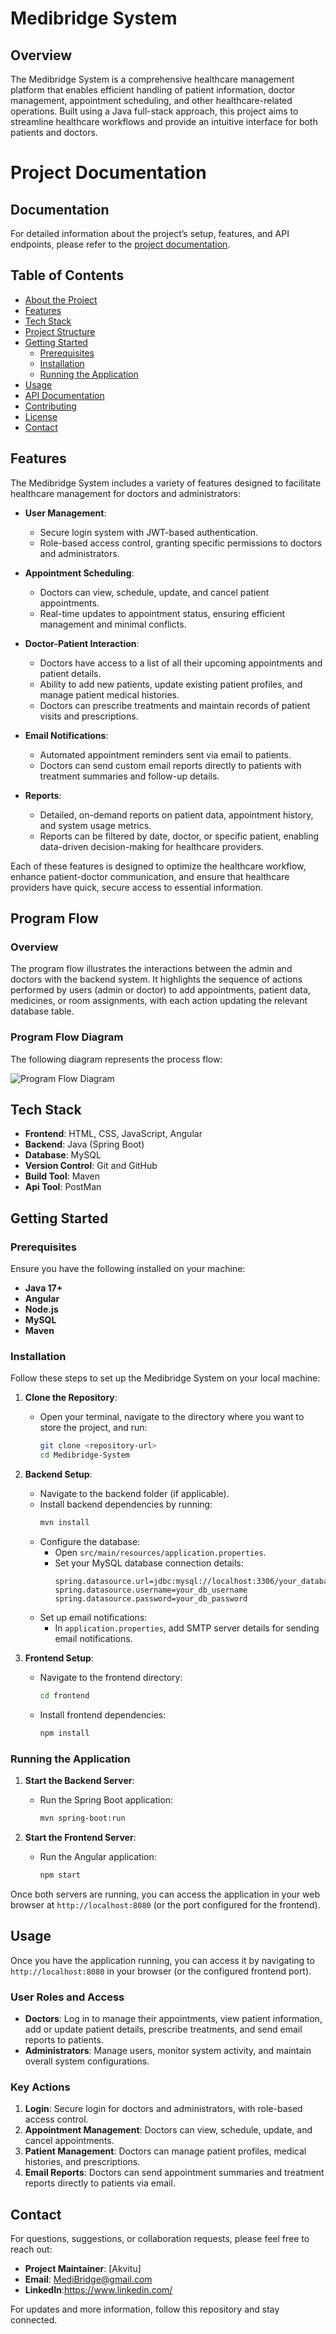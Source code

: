 # Medibridge System

## Overview
The Medibridge System is a comprehensive healthcare management platform that enables efficient handling of patient information, doctor management, appointment scheduling, and other healthcare-related operations. Built using a Java full-stack approach, this project aims to streamline healthcare workflows and provide an intuitive interface for both patients and doctors.
# Project Documentation

## Documentation
For detailed information about the project’s setup, features, and API endpoints, please refer to the [project documentation](https://docs.google.com/document/d/1dHZFr-Buf2F2hmwCWJo06lWuimryvmoYdwHOpJtj1C4/edit?tab=t.0).


## Table of Contents

- [About the Project](#about-the-project)
- [Features](#features)
- [Tech Stack](#tech-stack)
- [Project Structure](#project-structure)
- [Getting Started](#getting-started)
  - [Prerequisites](#prerequisites)
  - [Installation](#installation)
  - [Running the Application](#running-the-application)
- [Usage](#usage)
- [API Documentation](#api-documentation)
- [Contributing](#contributing)
- [License](#license)
- [Contact](#contact)

## Features

The Medibridge System includes a variety of features designed to facilitate healthcare management for doctors and administrators:

- **User Management**:
  - Secure login system with JWT-based authentication.
  - Role-based access control, granting specific permissions to doctors and administrators.

- **Appointment Scheduling**:
  - Doctors can view, schedule, update, and cancel patient appointments.
  - Real-time updates to appointment status, ensuring efficient management and minimal conflicts.

- **Doctor-Patient Interaction**:
  - Doctors have access to a list of all their upcoming appointments and patient details.
  - Ability to add new patients, update existing patient profiles, and manage patient medical histories.
  - Doctors can prescribe treatments and maintain records of patient visits and prescriptions.

- **Email Notifications**:
  - Automated appointment reminders sent via email to patients.
  - Doctors can send custom email reports directly to patients with treatment summaries and follow-up details.

- **Reports**:
  - Detailed, on-demand reports on patient data, appointment history, and system usage metrics.
  - Reports can be filtered by date, doctor, or specific patient, enabling data-driven decision-making for healthcare providers.

Each of these features is designed to optimize the healthcare workflow, enhance patient-doctor communication, and ensure that healthcare providers have quick, secure access to essential information.

## Program Flow

### Overview
The program flow illustrates the interactions between the admin and doctors with the backend system. It highlights the sequence of actions performed by users (admin or doctor) to add appointments, patient data, medicines, or room assignments, with each action updating the relevant database table.

### Program Flow Diagram
The following diagram represents the process flow:

![Program Flow Diagram](https://github.com/Ramatulasi-Vagicharla/MediBridge-System/blob/707c47557c78dc6fee5a15392fb23e172271a2eb/flow%20chart.png)


## Tech Stack
- **Frontend**: HTML, CSS, JavaScript, Angular
- **Backend**: Java (Spring Boot)
- **Database**: MySQL
- **Version Control**: Git and GitHub
- **Build Tool**: Maven
- **Api Tool**: PostMan
  

## Getting Started

### Prerequisites
Ensure you have the following installed on your machine:
- **Java 17+**
- **Angular**
- **Node.js**
- **MySQL**
- **Maven**

### Installation
Follow these steps to set up the Medibridge System on your local machine:

1. **Clone the Repository**:
   - Open your terminal, navigate to the directory where you want to store the project, and run:
     ```bash
     git clone <repository-url>
     cd Medibridge-System
     ```

2. **Backend Setup**:
   - Navigate to the backend folder (if applicable).
   - Install backend dependencies by running:
     ```bash
     mvn install
     ```
   - Configure the database:
     - Open `src/main/resources/application.properties`.
     - Set your MySQL database connection details:
       ```properties
       spring.datasource.url=jdbc:mysql://localhost:3306/your_database_name
       spring.datasource.username=your_db_username
       spring.datasource.password=your_db_password
       ```
   - Set up email notifications:
     - In `application.properties`, add SMTP server details for sending email notifications.

3. **Frontend Setup**:
   - Navigate to the frontend directory:
     ```bash
     cd frontend
     ```
   - Install frontend dependencies:
     ```bash
     npm install
     ```

### Running the Application
1. **Start the Backend Server**:
   - Run the Spring Boot application:
     ```bash
     mvn spring-boot:run
     ```

2. **Start the Frontend Server**:
   - Run the Angular application:
     ```bash
     npm start
     ```

Once both servers are running, you can access the application in your web browser at `http://localhost:8080` (or the port configured for the frontend).

## Usage

Once you have the application running, you can access it by navigating to `http://localhost:8080` in your browser (or the configured frontend port).

### User Roles and Access
- **Doctors**: Log in to manage their appointments, view patient information, add or update patient details, prescribe treatments, and send email reports to patients.
- **Administrators**: Manage users, monitor system activity, and maintain overall system configurations.

### Key Actions
1. **Login**: Secure login for doctors and administrators, with role-based access control.
2. **Appointment Management**: Doctors can view, schedule, update, and cancel appointments.
3. **Patient Management**: Doctors can manage patient profiles, medical histories, and prescriptions.
4. **Email Reports**: Doctors can send appointment summaries and treatment reports directly to patients via email.

## Contact

For questions, suggestions, or collaboration requests, please feel free to reach out:

- **Project Maintainer**: [Akvitu]
- **Email**: [MediBridge@gmail.com](mailto:MediBridge@gmail.com)
- **LinkedIn**:https://www.linkedin.com/
  
For updates and more information, follow this repository and stay connected.

